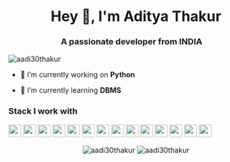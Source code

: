 <h1 align="center">Hey 👋, I'm Aditya Thakur</h1>
<h3 align="center">A passionate developer from INDIA 
<img src="https://image.flaticon.com/icons/svg/3014/3014003.svg" width="14"/> </h3>
<p align="left"> <img src="https://komarev.com/ghpvc/?username=aadi30thakur" alt="aadi30thakur" /></p>

- 🔭 I’m currently working on **Python**

- 🌱 I’m currently learning **DBMS**

<h3>Stack I work with</h3>
<p align="left">
<img src="https://img.shields.io/badge/python-3776AB.svg?&style=for-the-badge&logo=python&logoColor=white" height="25"/>
<img src="https://img.shields.io/badge/java-11B48A.svg?&style=for-the-badge&logo=java&logoColor=white" height="25"/>
<img src="https://img.shields.io/badge/javascript-6400AA.svg?&style=for-the-badge&logo=javascript&logoColor=white" height="25"/>
<img src="https://img.shields.io/badge/android-0052CC.svg?&style=for-the-badge&logo=android&logoColor=white" height="25"/>
<img src="https://img.shields.io/badge/react-4479A1.svg?&style=for-the-badge&logo=react&logoColor=white" height="25"/>
<img src="https://img.shields.io/badge/linux-FB7A24.svg?&style=for-the-badge&logo=linux&logoColor=white" height="25"/>
<img src="https://img.shields.io/badge/Mern-F3631D.svg?&style=for-the-badge&logo=webpack&logoColor=white" height="25"/>
<img src="https://img.shields.io/badge/Bootstrap-F3631D.svg?&style=for-the-badge&logo=bootstrap&logoColor=white" height="25"/>
<img src="https://img.shields.io/badge/node-339933.svg?&style=for-the-badge&logo=node.js&logoColor=white" height="25"/>
<img src="https://img.shields.io/badge/express-F3631D.svg?&style=for-the-badge&logoColor=white" height="25"/>
<img src="https://img.shields.io/badge/VS%20Code-007ACC.svg?&style=for-the-badge&logo=visual-studio-code&logoColor=white" height="25"/>
<img src="https://img.shields.io/badge/HTML-007ACC.svg?&style=for-the-badge&logo=html5&logoColor=white" height="25"/>
<img src="https://img.shields.io/badge/Mongo DB-007ACC.svg?&style=for-the-badge&logo=mongoDB&logoColor=white" height="25"/>
<img src="https://img.shields.io/badge/Git-007ACC.svg?&style=for-the-badge&logo=git&logoColor=white" height="25"/>
</p> 
 <p align="center"> 
<img src="https://github-readme-stats.vercel.app/api?username=aadi30thakur&show_icons=true&hide=contribs" alt="aadi30thakur"/>
<img src="https://github-readme-stats.anuraghazra1.vercel.app/api/top-langs/?username=aadi30thakur&layout=compact" alt="aadi30thakur" />

 </p>

